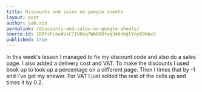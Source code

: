 ```yaml
---
title: Discounts and sales on google sheets
layout: post
author: sam.rix
permalink: /discounts-and-sales-on-google-sheets/
source-id: 1DRfsFLooAVsC7IV8oq7WbbDUfwq34AnHqlYnyB9XAvU
published: true
---
```

In this week's lesson I managed to fix my discount code and also do a sales page. I also added a delivery cost and VAT. To make the discounts I used book up to look up a percentage on a different page. Then I times that by -1 and I've got my answer. For VAT I just added the rest of the cells up and times it by 0.2.

